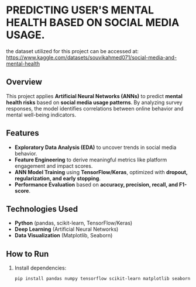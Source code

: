 # PREDICTING USER'S MENTAL HEALTH BASED ON SOCIAL MEDIA USAGE.

the dataset utilized for this project can be accessed at: https://www.kaggle.com/datasets/souvikahmed071/social-media-and-mental-health

## Overview  
This project applies **Artificial Neural Networks (ANNs)** to predict **mental health risks** based on **social media usage patterns**. By analyzing survey responses, the model identifies correlations between online behavior and mental well-being indicators.  

## Features  
- **Exploratory Data Analysis (EDA)** to uncover trends in social media behavior.  
- **Feature Engineering** to derive meaningful metrics like platform engagement and impact scores.  
- **ANN Model Training** using **TensorFlow/Keras**, optimized with **dropout, regularization, and early stopping**.  
- **Performance Evaluation** based on **accuracy, precision, recall, and F1-score**.  

## Technologies Used  
- **Python** (pandas, scikit-learn, TensorFlow/Keras)  
- **Deep Learning** (Artificial Neural Networks)  
- **Data Visualization** (Matplotlib, Seaborn)  

## How to Run  
1. Install dependencies:  
   ```sh
   pip install pandas numpy tensorflow scikit-learn matplotlib seaborn
